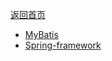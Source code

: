 <p> <a href="../README.md">返回首页</a></p>

- <a href="./源码阅读/MyBatis.md">MyBatis</a>
- <a href="./源码阅读/Spring-framework.md">Spring-framework</a>
